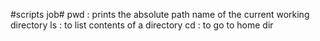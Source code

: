 #scripts job#
pwd : prints the absolute path name of the current working directory
ls  : to list contents of a directory
cd  : to go to home dir
